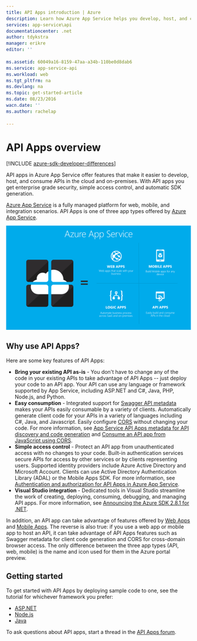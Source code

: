 ```yaml
---
title: API Apps introduction | Azure
description: Learn how Azure App Service helps you develop, host, and consume RESTful APIs.
services: app-service\api
documentationcenter: .net
author: tdykstra
manager: erikre
editor: ''

ms.assetid: 60049a16-8159-47aa-a34b-110be0d8dab6
ms.service: app-service-api
ms.workload: web
ms.tgt_pltfrm: na
ms.devlang: na
ms.topic: get-started-article
ms.date: 08/23/2016
wacn.date: ''
ms.author: rachelap

---
```

# API Apps overview

[!INCLUDE [azure-sdk-developer-differences](../../includes/azure-sdk-developer-differences.md)]

API apps in Azure App Service offer features that make it easier to develop, host, and consume APIs in the cloud and on-premises. With API apps you get enterprise grade security, simple access control, and automatic SDK generation.

[Azure App Service](../app-service/app-service-value-prop-what-is.md) is a fully managed platform for web, mobile, and integration scenarios. API Apps is one of three app types offered by [Azure App Service](../app-service/app-service-value-prop-what-is.md).

![App types in Azure App Service](./media/app-service-api-apps-why-best-platform/appservicesuite.png)

## Why use API Apps?
Here are some key features of API Apps:

* **Bring your existing API as-is** - You don't have to change any of the code in your existing APIs to take advantage of API Apps -- just deploy your code to an API app. Your API can use any language or framework supported by App Service, including ASP.NET and C#, Java, PHP, Node.js, and Python.
* **Easy consumption** - Integrated support for [Swagger API metadata](http://swagger.io/) makes your APIs easily consumable by a variety of clients.  Automatically generate client code for your APIs in a variety of languages including C#, Java, and Javascript. Easily configure [CORS](app-service-api-cors-consume-javascript.md) without changing your code. For more information, see [App Service API Apps metadata for API discovery and code generation](app-service-api-metadata.md) and [Consume an API app from JavaScript using CORS](app-service-api-cors-consume-javascript.md). 
* **Simple access control** - Protect an API app from unauthenticated access with no changes to your code. Built-in authentication services secure APIs for access by other services or by clients representing users. Supported identity providers include Azure Active Directory and Microsoft Account. Clients can use Active Directory Authentication Library (ADAL) or the Mobile Apps SDK. For more information, see [Authentication and authorization for API Apps in Azure App Service](app-service-api-authentication.md).
* **Visual Studio integration** - Dedicated tools in Visual Studio streamline the work of creating, deploying, consuming, debugging, and managing API apps. For more information, see [Announcing the Azure SDK 2.8.1 for .NET](https://azure.microsoft.com/blog/announcing-azure-sdk-2-8-1-for-net/).

In addition, an API app can take advantage of features offered by [Web Apps](../app-service-web/app-service-web-overview.md) and [Mobile Apps](../app-service-mobile/app-service-mobile-value-prop.md). The reverse is also true: if you use a web app or mobile app to host an API, it can take advantage of API Apps features such as Swagger metadata for client code generation and CORS for cross-domain browser access. The only difference between the three app types (API, web, mobile) is the name and icon used for them in the Azure portal preview.

## Getting started
To get started with API Apps by deploying sample code to one, see the tutorial for whichever framework you prefer:

* [ASP.NET](app-service-api-dotnet-get-started.md) 
* [Node.js](app-service-api-nodejs-api-app.md) 
* [Java](app-service-api-java-api-app.md) 

To ask questions about API apps, start a thread in the [API Apps forum](https://social.msdn.microsoft.com/Forums/zh-cn/home?forum=AzureAPIApps).